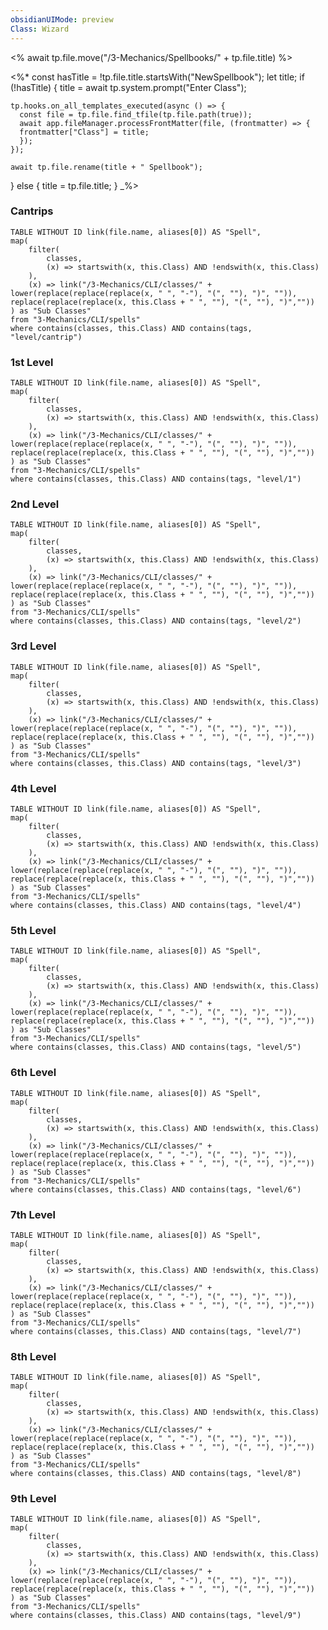 ```yaml
---
obsidianUIMode: preview
Class: Wizard
---
```

<% await tp.file.move("/3-Mechanics/Spellbooks/" + tp.file.title) %>

<%*
const hasTitle = !tp.file.title.startsWith("NewSpellbook");
let title;
if (!hasTitle) {
    title = await tp.system.prompt("Enter Class");
    
	tp.hooks.on_all_templates_executed(async () => {
	  const file = tp.file.find_tfile(tp.file.path(true));
	  await app.fileManager.processFrontMatter(file, (frontmatter) => {
	  frontmatter["Class"] = title;
	  });
	});

    await tp.file.rename(title + " Spellbook");
} else {
    title = tp.file.title;
}
_%>


### Cantrips
```dataview
TABLE WITHOUT ID link(file.name, aliases[0]) AS "Spell",
map(
	filter(
		classes, 
		(x) => startswith(x, this.Class) AND !endswith(x, this.Class)
	), 
	(x) => link("/3-Mechanics/CLI/classes/" + lower(replace(replace(replace(x, " ", "-"), "(", ""), ")", "")), replace(replace(replace(x, this.Class + " ", ""), "(", ""), ")",""))
) as "Sub Classes"
from "3-Mechanics/CLI/spells"
where contains(classes, this.Class) AND contains(tags, "level/cantrip")
```

### 1st Level 
```dataview
TABLE WITHOUT ID link(file.name, aliases[0]) AS "Spell",
map(
	filter(
		classes, 
		(x) => startswith(x, this.Class) AND !endswith(x, this.Class)
	), 
	(x) => link("/3-Mechanics/CLI/classes/" + lower(replace(replace(replace(x, " ", "-"), "(", ""), ")", "")), replace(replace(replace(x, this.Class + " ", ""), "(", ""), ")",""))
) as "Sub Classes"
from "3-Mechanics/CLI/spells"
where contains(classes, this.Class) AND contains(tags, "level/1")
```

### 2nd Level 
```dataview
TABLE WITHOUT ID link(file.name, aliases[0]) AS "Spell",
map(
	filter(
		classes, 
		(x) => startswith(x, this.Class) AND !endswith(x, this.Class)
	), 
	(x) => link("/3-Mechanics/CLI/classes/" + lower(replace(replace(replace(x, " ", "-"), "(", ""), ")", "")), replace(replace(replace(x, this.Class + " ", ""), "(", ""), ")",""))
) as "Sub Classes"
from "3-Mechanics/CLI/spells"
where contains(classes, this.Class) AND contains(tags, "level/2")
```

### 3rd Level 
```dataview
TABLE WITHOUT ID link(file.name, aliases[0]) AS "Spell",
map(
	filter(
		classes, 
		(x) => startswith(x, this.Class) AND !endswith(x, this.Class)
	), 
	(x) => link("/3-Mechanics/CLI/classes/" + lower(replace(replace(replace(x, " ", "-"), "(", ""), ")", "")), replace(replace(replace(x, this.Class + " ", ""), "(", ""), ")",""))
) as "Sub Classes"
from "3-Mechanics/CLI/spells"
where contains(classes, this.Class) AND contains(tags, "level/3")
```

### 4th Level 
```dataview
TABLE WITHOUT ID link(file.name, aliases[0]) AS "Spell",
map(
	filter(
		classes, 
		(x) => startswith(x, this.Class) AND !endswith(x, this.Class)
	), 
	(x) => link("/3-Mechanics/CLI/classes/" + lower(replace(replace(replace(x, " ", "-"), "(", ""), ")", "")), replace(replace(replace(x, this.Class + " ", ""), "(", ""), ")",""))
) as "Sub Classes"
from "3-Mechanics/CLI/spells"
where contains(classes, this.Class) AND contains(tags, "level/4")
```

### 5th Level 
```dataview
TABLE WITHOUT ID link(file.name, aliases[0]) AS "Spell",
map(
	filter(
		classes, 
		(x) => startswith(x, this.Class) AND !endswith(x, this.Class)
	), 
	(x) => link("/3-Mechanics/CLI/classes/" + lower(replace(replace(replace(x, " ", "-"), "(", ""), ")", "")), replace(replace(replace(x, this.Class + " ", ""), "(", ""), ")",""))
) as "Sub Classes"
from "3-Mechanics/CLI/spells"
where contains(classes, this.Class) AND contains(tags, "level/5")
```

### 6th Level 
```dataview
TABLE WITHOUT ID link(file.name, aliases[0]) AS "Spell",
map(
	filter(
		classes, 
		(x) => startswith(x, this.Class) AND !endswith(x, this.Class)
	), 
	(x) => link("/3-Mechanics/CLI/classes/" + lower(replace(replace(replace(x, " ", "-"), "(", ""), ")", "")), replace(replace(replace(x, this.Class + " ", ""), "(", ""), ")",""))
) as "Sub Classes"
from "3-Mechanics/CLI/spells"
where contains(classes, this.Class) AND contains(tags, "level/6")
```

### 7th Level 
```dataview
TABLE WITHOUT ID link(file.name, aliases[0]) AS "Spell",
map(
	filter(
		classes, 
		(x) => startswith(x, this.Class) AND !endswith(x, this.Class)
	), 
	(x) => link("/3-Mechanics/CLI/classes/" + lower(replace(replace(replace(x, " ", "-"), "(", ""), ")", "")), replace(replace(replace(x, this.Class + " ", ""), "(", ""), ")",""))
) as "Sub Classes"
from "3-Mechanics/CLI/spells"
where contains(classes, this.Class) AND contains(tags, "level/7")
```

### 8th Level 
```dataview
TABLE WITHOUT ID link(file.name, aliases[0]) AS "Spell",
map(
	filter(
		classes, 
		(x) => startswith(x, this.Class) AND !endswith(x, this.Class)
	), 
	(x) => link("/3-Mechanics/CLI/classes/" + lower(replace(replace(replace(x, " ", "-"), "(", ""), ")", "")), replace(replace(replace(x, this.Class + " ", ""), "(", ""), ")",""))
) as "Sub Classes"
from "3-Mechanics/CLI/spells"
where contains(classes, this.Class) AND contains(tags, "level/8")
```

### 9th Level 
```dataview
TABLE WITHOUT ID link(file.name, aliases[0]) AS "Spell",
map(
	filter(
		classes, 
		(x) => startswith(x, this.Class) AND !endswith(x, this.Class)
	), 
	(x) => link("/3-Mechanics/CLI/classes/" + lower(replace(replace(replace(x, " ", "-"), "(", ""), ")", "")), replace(replace(replace(x, this.Class + " ", ""), "(", ""), ")",""))
) as "Sub Classes"
from "3-Mechanics/CLI/spells"
where contains(classes, this.Class) AND contains(tags, "level/9")
```
